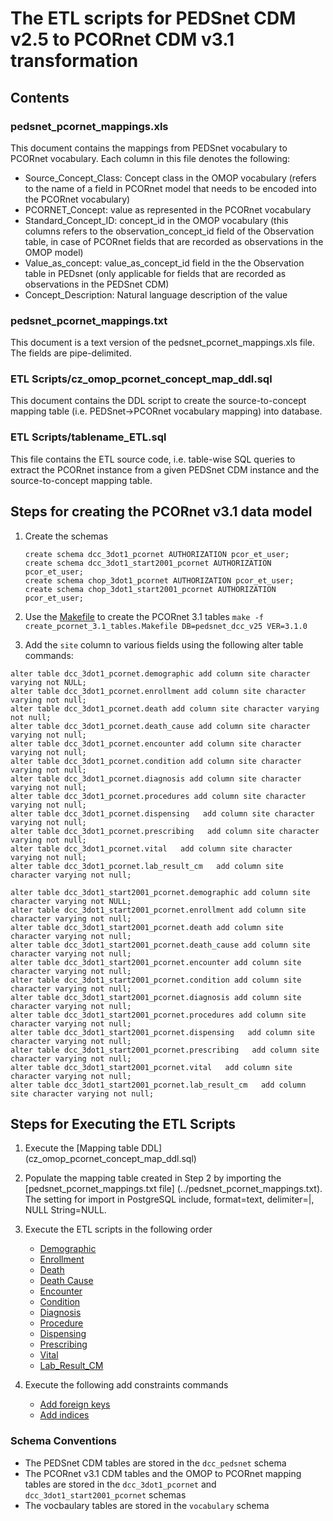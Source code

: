 # The ETL scripts for PEDSnet CDM v2.5 to PCORnet CDM v3.1 transformation

## Contents 
### pedsnet_pcornet_mappings.xls

This document contains the mappings from PEDSnet vocabulary to PCORnet vocabulary. Each column in this file denotes the following:

- Source_Concept_Class: Concept class in the OMOP vocabulary (refers to the name of a field in PCORnet model that needs to be encoded into the PCORnet vocabulary)
- PCORNET_Concept: value as represented in the PCORnet vocabulary
- Standard_Concept_ID: concept_id in the OMOP vocabulary (this columns refers to the observation_concept_id field of the Observation table, in case of PCORnet fields that are recorded as observations in the OMOP model)
- Value_as_concept: value_as_concept_id field in the the Observation table in PEDsnet (only applicable for fields that are recorded as observations in the PEDSnet CDM)
- Concept_Description: Natural language description of the value

### pedsnet_pcornet_mappings.txt

This document is a text version of the pedsnet_pcornet_mappings.xls file. The fields are pipe-delimited.


### ETL Scripts/cz\_omop\_pcornet\_concept\_map\_ddl.sql
This document contains the DDL script to create the source-to-concept mapping table (i.e. PEDSnet->PCORnet vocabulary mapping) into database. 

### ETL Scripts/tablename_ETL.sql
This file contains the ETL source code, i.e. table-wise SQL queries to extract the PCORnet instance from a given PEDSnet CDM instance and the source-to-concept mapping table. 

## Steps for creating the PCORnet v3.1 data model 
1. Create the schemas 

	```
	create schema dcc_3dot1_pcornet AUTHORIZATION pcor_et_user;
	create schema dcc_3dot1_start2001_pcornet AUTHORIZATION pcor_et_user;
	create schema chop_3dot1_pcornet AUTHORIZATION pcor_et_user;
	create schema chop_3dot1_start2001_pcornet AUTHORIZATION pcor_et_user;
	```

2. Use the [Makefile](create_pcornet_3.1_tables.Makefile) to create the PCORnet 3.1 tables
`make -f create_pcornet_3.1_tables.Makefile DB=pedsnet_dcc_v25 VER=3.1.0`

3. Add the `site` column to various fields using the following alter table commands: 

```
alter table dcc_3dot1_pcornet.demographic add column site character varying not NULL;
alter table dcc_3dot1_pcornet.enrollment add column site character varying not null;
alter table dcc_3dot1_pcornet.death add column site character varying not null;
alter table dcc_3dot1_pcornet.death_cause add column site character varying not null;
alter table dcc_3dot1_pcornet.encounter add column site character varying not null;
alter table dcc_3dot1_pcornet.condition add column site character varying not null;
alter table dcc_3dot1_pcornet.diagnosis add column site character varying not null;
alter table dcc_3dot1_pcornet.procedures add column site character varying not null;
alter table dcc_3dot1_pcornet.dispensing   add column site character varying not null;
alter table dcc_3dot1_pcornet.prescribing   add column site character varying not null;
alter table dcc_3dot1_pcornet.vital   add column site character varying not null;
alter table dcc_3dot1_pcornet.lab_result_cm   add column site character varying not null;

```

```
alter table dcc_3dot1_start2001_pcornet.demographic add column site character varying not NULL;
alter table dcc_3dot1_start2001_pcornet.enrollment add column site character varying not null;
alter table dcc_3dot1_start2001_pcornet.death add column site character varying not null;
alter table dcc_3dot1_start2001_pcornet.death_cause add column site character varying not null;
alter table dcc_3dot1_start2001_pcornet.encounter add column site character varying not null;
alter table dcc_3dot1_start2001_pcornet.condition add column site character varying not null;
alter table dcc_3dot1_start2001_pcornet.diagnosis add column site character varying not null;
alter table dcc_3dot1_start2001_pcornet.procedures add column site character varying not null;
alter table dcc_3dot1_start2001_pcornet.dispensing   add column site character varying not null;
alter table dcc_3dot1_start2001_pcornet.prescribing   add column site character varying not null;
alter table dcc_3dot1_start2001_pcornet.vital   add column site character varying not null;
alter table dcc_3dot1_start2001_pcornet.lab_result_cm   add column site character varying not null;

```
## Steps for Executing the ETL Scripts 
1. Execute the [Mapping table DDL] (cz_omop_pcornet_concept_map_ddl.sql) 
2. Populate the mapping table created in Step 2 by importing the [pedsnet\_pcornet\_mappings.txt file] (../pedsnet_pcornet_mappings.txt). The setting for import in PostgreSQL include, format=text, delimiter=|, NULL String=NULL.
3. Execute the ETL scripts in the following order 
    - [Demographic](./ETL%20Scripts/Demographic_ETL.sql)
    - [Enrollment](./ETL%20Scripts/Enrollment_ETL.sql)
    - [Death](./ETL%20Scripts/Death_ETL.sql)
    - [Death Cause](./ETL%20Scripts/Death_Cause_ETL.sql)
    - [Encounter](./ETL%20Scripts/Encounter_ETL.sql)
    - [Condition](./ETL%20Scripts/Condition_ETL.sql)
    - [Diagnosis](./ETL%20Scripts/Diagnosis_ETL.sql)
    - [Procedure](./ETL%20Scripts/Procedure_ETL.sql)
    - [Dispensing](./ETL%20Scripts/Dispensing_ETL.sql)
    - [Prescribing](./ETL%20Scripts/Prescribing_ETL.sql)
    - [Vital](./ETL%20Scripts/Vital_ETL.sql)
    - [Lab\_Result\_CM](./ETL%20Scripts/Lab_Result_CM_ETL.sql)
4. Execute the following add constraints commands

	- [Add foreign keys](FK_statements.sql)
	- [Add indices](index_statements.sql)

### Schema Conventions

- The PEDSnet CDM tables are stored in the `dcc_pedsnet` schema
- The PCORnet v3.1 CDM tables and the OMOP to PCORnet mapping tables are stored in the `dcc_3dot1_pcornet` and `dcc_3dot1_start2001_pcornet` schemas
- The vocbaulary tables are stored in the `vocabulary` schema 
